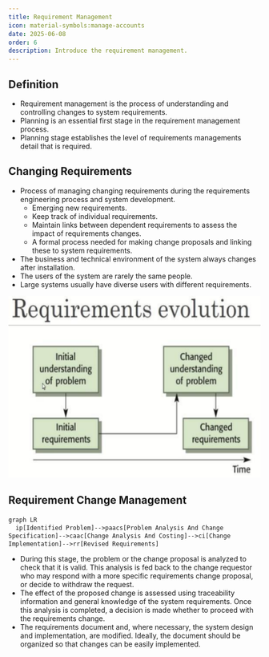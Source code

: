 ```yaml
---
title: Requirement Management
icon: material-symbols:manage-accounts
date: 2025-06-08
order: 6
description: Introduce the requirement management.
---
```


## Definition

* Requirement management is the process of understanding and controlling changes to system requirements.
* Planning is an essential first stage in the requirement management process.
* Planning stage establishes the level of requirements managements detail that is required.

## Changing Requirements

* Process of managing changing requirements during the requirements engineering process and system development.
  * Emerging new requirements.
  * Keep track of individual requirements.
  * Maintain links between dependent requirements to assess the impact of requirements changes.
  * A formal process needed for making change proposals and linking these to system requirements.
* The business and technical environment of the system always changes after installation.
* The users of the system are rarely the same people.
* Large systems usually have diverse users with different requirements.

![Requirement Evolution](../../img/requirement_evolution.png)

## Requirement Change Management

```mermaid
graph LR
  ip[Identified Problem]-->paacs[Problem Analysis And Change Specification]-->caac[Change Analysis And Costing]-->ci[Change Implementation]-->rr[Revised Requirements]
```

* During this stage, the problem or the change proposal is analyzed to check that it is valid. This analysis is fed back to the change requestor who may respond with a more specific requirements change proposal, or decide to withdraw the request.
* The effect of the proposed change is assessed using traceability information and general knowledge of the system requirements. Once this analysis is completed, a decision is made whether to proceed with the requirements change.
* The requirements document and, where necessary, the system design and implementation, are modified. Ideally, the document should be organized so that changes can be easily implemented.
